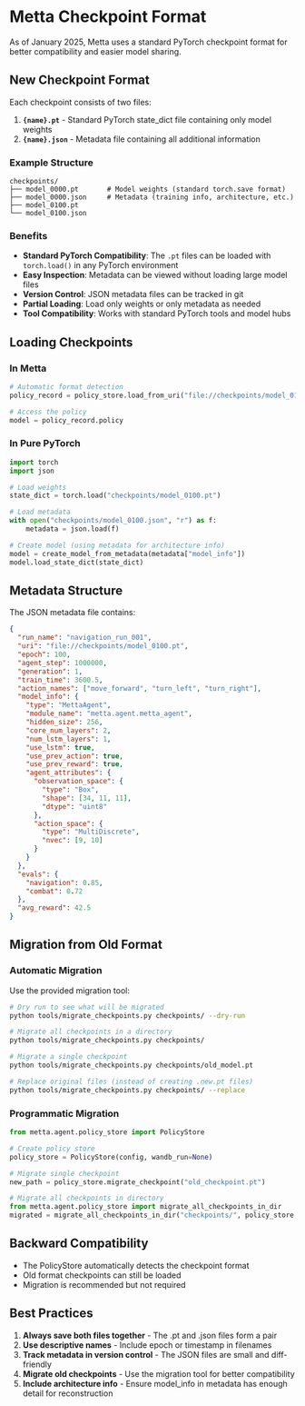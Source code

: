 # Metta Checkpoint Format

As of January 2025, Metta uses a standard PyTorch checkpoint format for better compatibility and easier model sharing.

## New Checkpoint Format

Each checkpoint consists of two files:

1. **`{name}.pt`** - Standard PyTorch state_dict file containing only model weights
2. **`{name}.json`** - Metadata file containing all additional information

### Example Structure

```
checkpoints/
├── model_0000.pt       # Model weights (standard torch.save format)
├── model_0000.json     # Metadata (training info, architecture, etc.)
├── model_0100.pt
└── model_0100.json
```

### Benefits

- **Standard PyTorch Compatibility**: The `.pt` files can be loaded with `torch.load()` in any PyTorch environment
- **Easy Inspection**: Metadata can be viewed without loading large model files
- **Version Control**: JSON metadata files can be tracked in git
- **Partial Loading**: Load only weights or only metadata as needed
- **Tool Compatibility**: Works with standard PyTorch tools and model hubs

## Loading Checkpoints

### In Metta

```python
# Automatic format detection
policy_record = policy_store.load_from_uri("file://checkpoints/model_0100.pt")

# Access the policy
model = policy_record.policy
```

### In Pure PyTorch

```python
import torch
import json

# Load weights
state_dict = torch.load("checkpoints/model_0100.pt")

# Load metadata
with open("checkpoints/model_0100.json", "r") as f:
    metadata = json.load(f)

# Create model (using metadata for architecture info)
model = create_model_from_metadata(metadata["model_info"])
model.load_state_dict(state_dict)
```

## Metadata Structure

The JSON metadata file contains:

```json
{
  "run_name": "navigation_run_001",
  "uri": "file://checkpoints/model_0100.pt",
  "epoch": 100,
  "agent_step": 1000000,
  "generation": 1,
  "train_time": 3600.5,
  "action_names": ["move_forward", "turn_left", "turn_right"],
  "model_info": {
    "type": "MettaAgent",
    "module_name": "metta.agent.metta_agent",
    "hidden_size": 256,
    "core_num_layers": 2,
    "num_lstm_layers": 1,
    "use_lstm": true,
    "use_prev_action": true,
    "use_prev_reward": true,
    "agent_attributes": {
      "observation_space": {
        "type": "Box",
        "shape": [34, 11, 11],
        "dtype": "uint8"
      },
      "action_space": {
        "type": "MultiDiscrete",
        "nvec": [9, 10]
      }
    }
  },
  "evals": {
    "navigation": 0.85,
    "combat": 0.72
  },
  "avg_reward": 42.5
}
```

## Migration from Old Format

### Automatic Migration

Use the provided migration tool:

```bash
# Dry run to see what will be migrated
python tools/migrate_checkpoints.py checkpoints/ --dry-run

# Migrate all checkpoints in a directory
python tools/migrate_checkpoints.py checkpoints/

# Migrate a single checkpoint
python tools/migrate_checkpoints.py checkpoints/old_model.pt

# Replace original files (instead of creating .new.pt files)
python tools/migrate_checkpoints.py checkpoints/ --replace
```

### Programmatic Migration

```python
from metta.agent.policy_store import PolicyStore

# Create policy store
policy_store = PolicyStore(config, wandb_run=None)

# Migrate single checkpoint
new_path = policy_store.migrate_checkpoint("old_checkpoint.pt")

# Migrate all checkpoints in directory
from metta.agent.policy_store import migrate_all_checkpoints_in_dir
migrated = migrate_all_checkpoints_in_dir("checkpoints/", policy_store, dry_run=False)
```

## Backward Compatibility

- The PolicyStore automatically detects the checkpoint format
- Old format checkpoints can still be loaded
- Migration is recommended but not required

## Best Practices

1. **Always save both files together** - The .pt and .json files form a pair
2. **Use descriptive names** - Include epoch or timestamp in filenames
3. **Track metadata in version control** - The JSON files are small and diff-friendly
4. **Migrate old checkpoints** - Use the migration tool for better compatibility
5. **Include architecture info** - Ensure model_info in metadata has enough detail for reconstruction